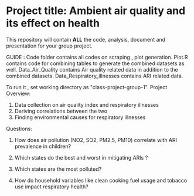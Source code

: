 # Project title: Ambient air quality and its effect on health

This repository will contain **ALL** the code, analysis, document and presentation for your group project.

GUIDE :
Code folder contains all codes on scraping , plot generation.
Plot.R contains code for combining tables to generate the combined datasets as well.
Data_Air_Quality contains Air quality related data in addition to the combined datasets.
Data_Respiratory_illnesses contains ARI related data.

To run it , set working directory as "class-project-group-1".
Project Overview: 
1) Data collection on air quality index and respiratory illnesses
2) Deriving correlations between the two
3) Finding environmental causes for respiratory illnesses 

Questions:

 1. How does air pollution (NO2, SO2, PM2.5, PM10) correlate with ARI
prevalence in children?

2. Which states do the best and worst in mitigating ARIs ?

3. Which states are the most polluted?

4. How do household variables like clean cooking fuel usage and tobacco
use impact respiratory health?




